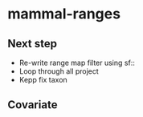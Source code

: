 # mammal-ranges

## Next step 

* Re-write range map filter using sf::
* Loop through all project
* Kepp fix taxon

## Covariate